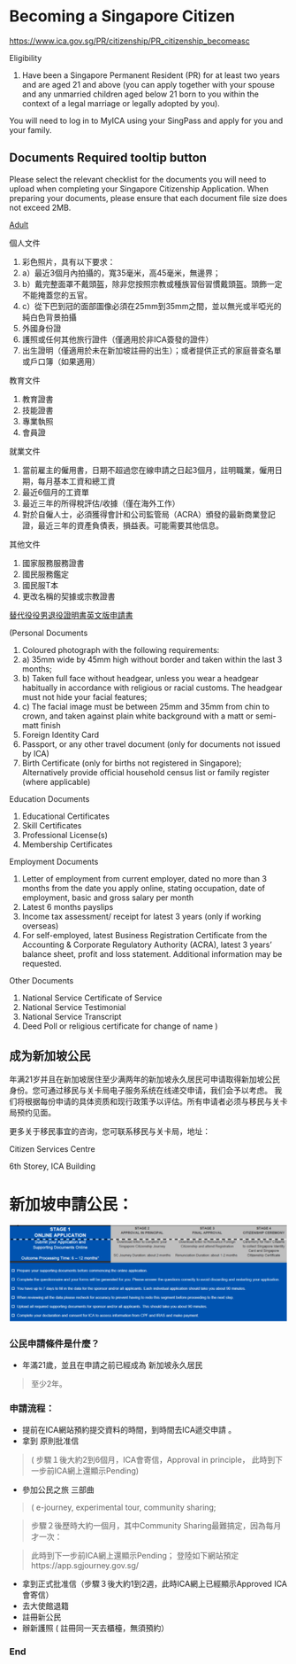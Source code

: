 # Becoming a Singapore Citizen
https://www.ica.gov.sg/PR/citizenship/PR_citizenship_becomeasc

Eligibility

1. Have been a Singapore Permanent Resident (PR) for at least two years and are aged 21 and above (you can apply together with your spouse and any unmarried children aged below 21 born to you within the context of a legal marriage or legally adopted by you).

You will need to log in to MyICA using your SingPass and apply for you and your family.

## Documents Required tooltip button
Please select the relevant checklist for the documents you will need to upload when completing your Singapore Citizenship Application. When preparing your documents, please ensure that each document file size does not exceed 2MB.

[Adult](https://www.ica.gov.sg/docs/default-source/ica/forms/forms_new_explanatory_notes_(adult).pdf)

個人文件

1. 彩色照片，具有以下要求：
1. a）最近3個月內拍攝的，寬35毫米，高45毫米，無邊界；
1. b）戴完整面罩不戴頭盔，除非您按照宗教或種族習俗習慣戴頭盔。頭飾一定不能掩蓋您的五官。
1. c）從下巴到冠的面部圖像必須在25mm到35mm之間，並以無光或半啞光的純白色背景拍攝
1. 外國身份證
1. 護照或任何其他旅行證件（僅適用於非ICA簽發的證件）
1. 出生證明（僅適用於未在新加坡註冊的出生）；或者提供正式的家庭普查名單或戶口簿（如果適用）

教育文件

1. 教育證書
1. 技能證書
1. 專業執照
1. 會員證

就業文件

1. 當前雇主的僱用書，日期不超過您在線申請之日起3個月，註明職業，僱用日期，每月基本工資和總工資
1. 最近6個月的工資單
1. 最近三年的所得稅評估/收據（僅在海外工作）
1. 對於自僱人士，必須獲得會計和公司監管局（ACRA）頒發的最新商業登記證，最近三年的資產負債表，損益表。可能需要其他信息。

其他文件
1. 國家服務服務證書
1. 國民服務鑑定
1. 國民服T本
1. 更改名稱的契據或宗教證書

[替代役役男退役證明書英文版申請書](https://www.nca.gov.tw/chaspx/News_Detail.aspx?web=17&id=9416)

(Personal Documents

1. Coloured photograph with the following requirements:
1. a) 35mm wide by 45mm high without border and taken within the last 3 months;
1. b) Taken full face without headgear, unless you wear a headgear habitually in accordance with religious or racial customs. The headgear must not hide your facial features;
1. c) The facial image must be between 25mm and 35mm from chin to crown, and taken against plain white background with a matt or semi-matt finish
1. Foreign Identity Card
1. Passport, or any other travel document (only for documents not issued by ICA)
1. Birth Certificate (only for births not registered in Singapore); Alternatively provide official household census list or family register (where applicable)

Education Documents

1. Educational Certificates
1. Skill Certificates
1. Professional License(s)
1. Membership Certificates 

Employment Documents

1. Letter of employment from current employer, dated no more than 3 months from the date you apply online, stating occupation, date of employment, basic and gross salary per month
1. Latest 6 months payslips
1. Income tax assessment/ receipt for latest 3 years (only if working overseas)
1. For self-employed, latest Business Registration Certificate from the Accounting & Corporate Regulatory Authority (ACRA), latest 3 years’ balance sheet, profit and loss statement. Additional information may be requested.

Other Documents
1. National Service Certificate of Service
1. National Service Testimonial
1. National Service Transcript
1. Deed Poll or religious certificate for change of name
)






## 成为新加坡公民
年满21岁并且在新加坡居住至少满两年的新加坡永久居民可申请取得新加坡公民身份。您可通过移民与关卡局电子服务系统在线递交申请，我们会予以考虑。
我们将根据每份申请的具体资质和现行政策予以评估。所有申请者必须与移民与关卡局预约见面。

更多关于移民事宜的咨询，您可联系移民与关卡局，地址：

Citizen Services Centre

6th Storey, ICA Building






# 新加坡申請公民：

![sg c1](https://github.com/HCH1/blog/blob/master/fig/sg%20c1.png)

### 公民申請條件是什麼？

- 年滿21歲，並且在申請之前已經成為 新加坡永久居民
> 至少2年。
### 申請流程：
- 提前在ICA網站預約提交資料的時間，到時間去ICA遞交申請 。
- 拿到 原則批准信 
> ( 步驟１後大約2到6個月，ICA會寄信，Approval in principle， 此時到下一步前ICA網上還顯示Pending)
- 參加公民之旅 三部曲 
> ( e-journey, experimental tour, community sharing;

> 步驟２後歷時大約一個月，其中Community Sharing最難搞定，因為每月才一次：

> 此時到下一步前ICA網上還顯示Pending； 登陸如下網站預定https://app.sgjourney.gov.sg/

- 拿到正式批准信（步驟３後大約1到2週，此時ICA網上已經顯示Approved ICA會寄信）
- 去大使館退籍
- 註冊新公民
- 辦新護照 ( 註冊同一天去櫃檯，無須預約）

### End
